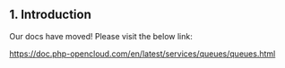 ## 1. Introduction

Our docs have moved! Please visit the below link:

https://doc.php-opencloud.com/en/latest/services/queues/queues.html
